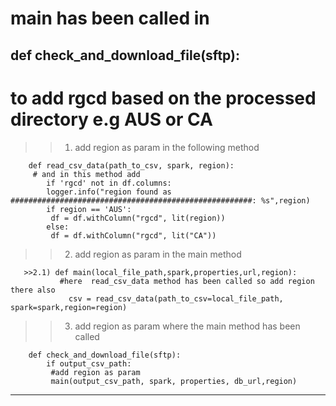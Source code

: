 # main has been called in 
def check_and_download_file(sftp):
-----------------------------------------------------------------------------------------------------------

# to add rgcd based on the processed directory e.g AUS or CA

 >>1) add region as param in the following method
        
        def read_csv_data(path_to_csv, spark, region):
         # and in this method add
            if 'rgcd' not in df.columns:
            logger.info("region found as ######################################################: %s",region)
            if region == 'AUS':
             df = df.withColumn("rgcd", lit(region))
            else: 
             df = df.withColumn("rgcd", lit("CA"))
            
 >>2) add region as param in the main method

       >>2.1) def main(local_file_path,spark,properties,url,region):
               #here  read_csv_data method has been called so add region there also
                 csv = read_csv_data(path_to_csv=local_file_path, spark=spark,region=region)

>>3) add region as param  where the main method has been called 

        def check_and_download_file(sftp):
            if output_csv_path:
             #add region as param
             main(output_csv_path, spark, properties, db_url,region)

------------------------------------------------------------------------------------------------------------------------